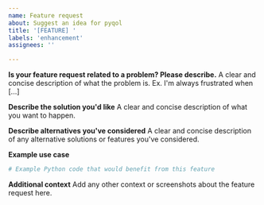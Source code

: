 ```yaml
---
name: Feature request
about: Suggest an idea for pyqol
title: '[FEATURE] '
labels: 'enhancement'
assignees: ''

---
```


**Is your feature request related to a problem? Please describe.**
A clear and concise description of what the problem is. Ex. I'm always frustrated when [...]

**Describe the solution you'd like**
A clear and concise description of what you want to happen.

**Describe alternatives you've considered**
A clear and concise description of any alternative solutions or features you've considered.

**Example use case**
```python
# Example Python code that would benefit from this feature
```

**Additional context**
Add any other context or screenshots about the feature request here.